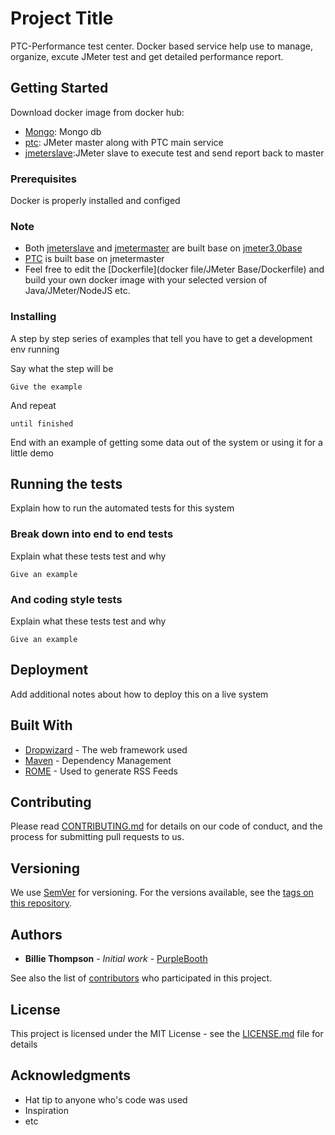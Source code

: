 # Project Title

PTC-Performance test center. Docker based service help use to manage, organize, excute JMeter test and get detailed performance report. 

## Getting Started

Download docker image from docker hub:
  - [Mongo](https://hub.docker.com/_/mongo/): Mongo db
  - [ptc](https://hub.docker.com/r/wankutuzi/ptc/): JMeter master along with PTC main service
  - [jmeterslave](https://hub.docker.com/r/wankutuzi/jmeterslave/):JMeter slave to execute test and send report back to master 
  
### Prerequisites

Docker is properly installed and configed

### Note 
- Both [jmeterslave](https://hub.docker.com/r/wankutuzi/jmeterslave/) and [jmetermaster](https://hub.docker.com/r/wankutuzi/jmetermaster/) are built base on [jmeter3.0base](https://hub.docker.com/r/wankutuzi/jmeter3.0base/)
- [PTC](https://hub.docker.com/r/wankutuzi/ptc/) is built base on jmetermaster
- Feel free to edit the [Dockerfile](docker file/JMeter Base/Dockerfile) and build your own docker image with your selected version of Java/JMeter/NodeJS etc.

### Installing

A step by step series of examples that tell you have to get a development env running

Say what the step will be

```
Give the example
```

And repeat

```
until finished
```

End with an example of getting some data out of the system or using it for a little demo

## Running the tests

Explain how to run the automated tests for this system

### Break down into end to end tests

Explain what these tests test and why

```
Give an example
```

### And coding style tests

Explain what these tests test and why

```
Give an example
```

## Deployment

Add additional notes about how to deploy this on a live system

## Built With

* [Dropwizard](http://www.dropwizard.io/1.0.2/docs/) - The web framework used
* [Maven](https://maven.apache.org/) - Dependency Management
* [ROME](https://rometools.github.io/rome/) - Used to generate RSS Feeds

## Contributing

Please read [CONTRIBUTING.md](https://gist.github.com/PurpleBooth/b24679402957c63ec426) for details on our code of conduct, and the process for submitting pull requests to us.

## Versioning

We use [SemVer](http://semver.org/) for versioning. For the versions available, see the [tags on this repository](https://github.com/your/project/tags). 

## Authors

* **Billie Thompson** - *Initial work* - [PurpleBooth](https://github.com/PurpleBooth)

See also the list of [contributors](https://github.com/your/project/contributors) who participated in this project.

## License

This project is licensed under the MIT License - see the [LICENSE.md](LICENSE.md) file for details

## Acknowledgments

* Hat tip to anyone who's code was used
* Inspiration
* etc
